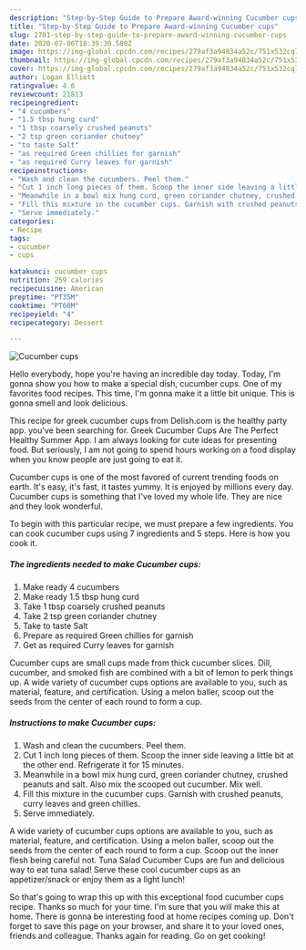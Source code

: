 ```yaml
---
description: "Step-by-Step Guide to Prepare Award-winning Cucumber cups"
title: "Step-by-Step Guide to Prepare Award-winning Cucumber cups"
slug: 2701-step-by-step-guide-to-prepare-award-winning-cucumber-cups
date: 2020-07-06T18:39:30.580Z
image: https://img-global.cpcdn.com/recipes/279af3a94834a52c/751x532cq70/cucumber-cups-recipe-main-photo.jpg
thumbnail: https://img-global.cpcdn.com/recipes/279af3a94834a52c/751x532cq70/cucumber-cups-recipe-main-photo.jpg
cover: https://img-global.cpcdn.com/recipes/279af3a94834a52c/751x532cq70/cucumber-cups-recipe-main-photo.jpg
author: Logan Elliott
ratingvalue: 4.6
reviewcount: 21813
recipeingredient:
- "4 cucumbers"
- "1.5 tbsp hung curd"
- "1 tbsp coarsely crushed peanuts"
- "2 tsp green coriander chutney"
- "to taste Salt"
- "as required Green chillies for garnish"
- "as required Curry leaves for garnish"
recipeinstructions:
- "Wash and clean the cucumbers. Peel them."
- "Cut 1 inch long pieces of them. Scoop the inner side leaving a little bit at the other end. Refrigerate it for 15 minutes."
- "Meanwhile in a bowl mix hung curd, green coriander chutney, crushed peanuts and salt. Also mix the scooped out cucumber. Mix well."
- "Fill this mixture in the cucumber cups. Garnish with crushed peanuts, curry leaves and green chillies."
- "Serve immediately."
categories:
- Recipe
tags:
- cucumber
- cups

katakunci: cucumber cups 
nutrition: 259 calories
recipecuisine: American
preptime: "PT35M"
cooktime: "PT60M"
recipeyield: "4"
recipecategory: Dessert

---
```



![Cucumber cups](https://img-global.cpcdn.com/recipes/279af3a94834a52c/751x532cq70/cucumber-cups-recipe-main-photo.jpg)

Hello everybody, hope you're having an incredible day today. Today, I'm gonna show you how to make a special dish, cucumber cups. One of my favorites food recipes. This time, I'm gonna make it a little bit unique. This is gonna smell and look delicious.

This recipe for greek cucumber cups from Delish.com is the healthy party app. you&#39;ve been searching for. Greek Cucumber Cups Are The Perfect Healthy Summer App. I am always looking for cute ideas for presenting food. But seriously, I am not going to spend hours working on a food display when you know people are just going to eat it.

Cucumber cups is one of the most favored of current trending foods on earth. It's easy, it's fast, it tastes yummy. It is enjoyed by millions every day. Cucumber cups is something that I've loved my whole life. They are nice and they look wonderful.


To begin with this particular recipe, we must prepare a few ingredients. You can cook cucumber cups using 7 ingredients and 5 steps. Here is how you cook it.

<!--inarticleads1-->

##### The ingredients needed to make Cucumber cups:

1. Make ready 4 cucumbers
1. Make ready 1.5 tbsp hung curd
1. Take 1 tbsp coarsely crushed peanuts
1. Take 2 tsp green coriander chutney
1. Take to taste Salt
1. Prepare as required Green chillies for garnish
1. Get as required Curry leaves for garnish


Cucumber cups are small cups made from thick cucumber slices. Dill, cucumber, and smoked fish are combined with a bit of lemon to perk things up. A wide variety of cucumber cups options are available to you, such as material, feature, and certification. Using a melon baller, scoop out the seeds from the center of each round to form a cup. 

<!--inarticleads2-->

##### Instructions to make Cucumber cups:

1. Wash and clean the cucumbers. Peel them.
1. Cut 1 inch long pieces of them. Scoop the inner side leaving a little bit at the other end. Refrigerate it for 15 minutes.
1. Meanwhile in a bowl mix hung curd, green coriander chutney, crushed peanuts and salt. Also mix the scooped out cucumber. Mix well.
1. Fill this mixture in the cucumber cups. Garnish with crushed peanuts, curry leaves and green chillies.
1. Serve immediately.


A wide variety of cucumber cups options are available to you, such as material, feature, and certification. Using a melon baller, scoop out the seeds from the center of each round to form a cup. Scoop out the inner flesh being careful not. Tuna Salad Cucumber Cups are fun and delicious way to eat tuna salad! Serve these cool cucumber cups as an appetizer/snack or enjoy them as a light lunch! 

So that's going to wrap this up with this exceptional food cucumber cups recipe. Thanks so much for your time. I'm sure that you will make this at home. There is gonna be interesting food at home recipes coming up. Don't forget to save this page on your browser, and share it to your loved ones, friends and colleague. Thanks again for reading. Go on get cooking!
